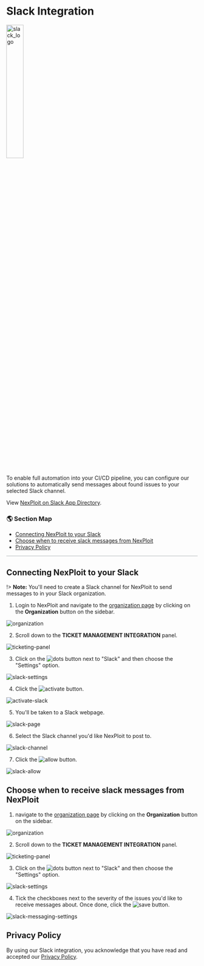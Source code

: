 # Slack Integration
<!-- ![slack_logo](media/slack-logo.png ':size=40%') -->

<a href="https://neuralegion.slack.com/apps/APTQSHNES-nexploit" target="_blank">
  <img src="integrations/slack/media/slack-logo.png" alt="slack_logo" width="30%" >
</a>

To enable full automation into your CI/CD pipeline, you can configure our solutions to automatically send messages about found issues to your selected Slack channel.

View [NexPloit on Slack App Directory](https://neuralegion.slack.com/apps/APTQSHNES-nexploit).

### 🌎 Section Map <!-- {docsify-ignore} -->
- [Connecting NexPloit to your Slack](#connecting-nexploit-to-your-slack)
- [Choose when to receive slack messages from NexPloit](#choose-when-to-receive-slack-messages-from-nexploit)
- [Privacy Policy](#privacy-policy)


<hr style="height:2px;background-color:#d1d3d4">

## Connecting NexPloit to your Slack

!> **Note:** You'll need to create a Slack channel for NexPloit to send messages to in your Slack organization.

1. Login to NexPloit and navigate to the [organization page](https://nexploit.app/organization) by clicking on the **Organization** button on the sidebar.

![organization](media/go-to-organization.png ':size=45%')

2. Scroll down to the **TICKET MANAGEMENT INTEGRATION** panel.

![ticketing-panel](media/ticketing-panel.png ':size=45%')

3. Click on the ![dots](media/dots_button.png ':size=1%') button next to "Slack" and then choose the "Settings" option.

![slack-settings](media/slack-ticketing-settings.png ':size=45%')

4. Click the ![activate](media/activate-slack_button.png ':size=10%') button.

![activate-slack](media/activate-slack.png ':size=45%')

5. You'll be taken to a Slack webpage.

![slack-page](media/slack-page.png ':size=45%')

6. Select the Slack channel you'd like NexPloit to post to.

![slack-channel](media/slack-choose-channel.png ':size=45%')

7. Click the ![allow](media/slack-allow_button.png ':size=5%') button.

![slack-allow](media/slack-allow.png ':size=45%')

## Choose when to receive slack messages from NexPloit

1. navigate to the [organization page](https://nexploit.app/organization) by clicking on the **Organization** button on the sidebar.

![organization](media/go-to-organization.png ':size=45%')

2. Scroll down to the **TICKET MANAGEMENT INTEGRATION** panel.

![ticketing-panel](media/ticketing-panel.png ':size=45%')

3. Click on the ![dots](media/dots_button.png ':size=1%') button next to "Slack" and then choose the "Settings" option.

![slack-settings](media/slack-ticketing-settings-act.png ':size=45%')

4. Tick the checkboxes next to the severity of the issues you'd like to receive messages about. Once done, click the ![save](media/save_button.png ':size=4%') button.

![slack-messaging-settings](media/slack-messaging-settings.png ':size=45%')

## Privacy Policy

By using our Slack integration, you acknowledge that you have read and accepted our [Privacy Policy](misc/privacy-policy.md).